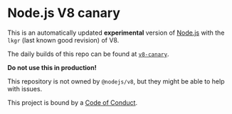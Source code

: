 # Node.js V8 canary

This is an automatically updated **experimental** version of [Node.js][] with
the `lkgr` (last known good revision) of V8.

The daily builds of this repo can be found at [`v8-canary`][].

**Do not use this in production!**

This repository is not owned by `@nodejs/v8`, but they might be able to help
with issues.

This project is bound by a [Code of Conduct][].

[Code of Conduct]: https://github.com/nodejs/admin/blob/master/CODE_OF_CONDUCT.md
[Node.js]: https://github.com/nodejs/node
[`v8-canary`]: https://nodejs.org/download/v8-canary/
